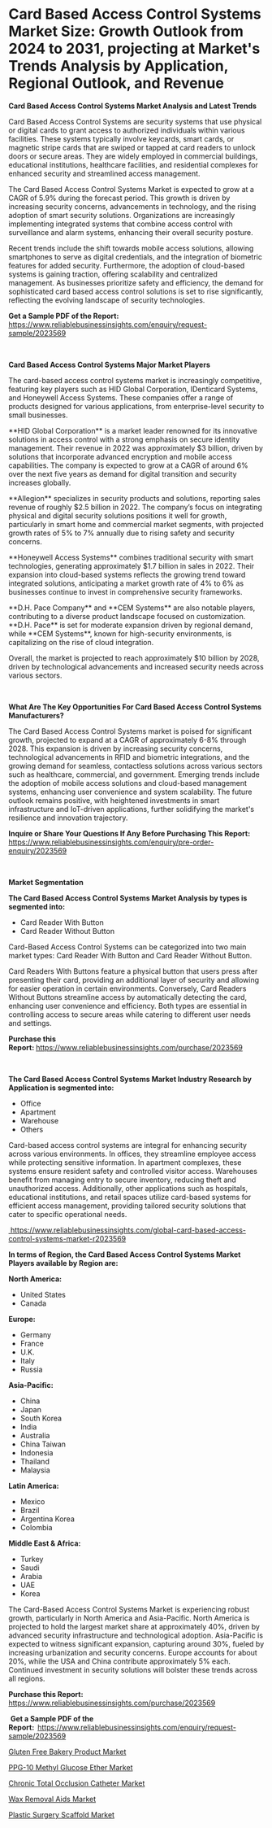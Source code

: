 <p><h1>Card Based Access Control Systems Market Size: Growth Outlook from 2024 to 2031, projecting at Market's Trends Analysis by Application, Regional Outlook, and Revenue</h1></p><p><strong>Card Based Access Control Systems Market Analysis and Latest Trends</strong></p>
<p><p>Card Based Access Control Systems are security systems that use physical or digital cards to grant access to authorized individuals within various facilities. These systems typically involve keycards, smart cards, or magnetic stripe cards that are swiped or tapped at card readers to unlock doors or secure areas. They are widely employed in commercial buildings, educational institutions, healthcare facilities, and residential complexes for enhanced security and streamlined access management.</p><p>The Card Based Access Control Systems Market is expected to grow at a CAGR of 5.9% during the forecast period. This growth is driven by increasing security concerns, advancements in technology, and the rising adoption of smart security solutions. Organizations are increasingly implementing integrated systems that combine access control with surveillance and alarm systems, enhancing their overall security posture. </p><p>Recent trends include the shift towards mobile access solutions, allowing smartphones to serve as digital credentials, and the integration of biometric features for added security. Furthermore, the adoption of cloud-based systems is gaining traction, offering scalability and centralized management. As businesses prioritize safety and efficiency, the demand for sophisticated card based access control solutions is set to rise significantly, reflecting the evolving landscape of security technologies.</p></p>
<p><strong>Get a Sample PDF of the Report:&nbsp;</strong> <a href="https://www.reliablebusinessinsights.com/enquiry/request-sample/2023569?utm_campaign=1732&utm_medium=2&utm_source=Github&utm_content=ia&utm_term=30102024&utm_id=card-based-access-control-systems">https://www.reliablebusinessinsights.com/enquiry/request-sample/2023569</a></p>
<p>&nbsp;</p>
<p><strong>Card Based Access Control Systems Major Market Players</strong></p>
<p><p>The card-based access control systems market is increasingly competitive, featuring key players such as HID Global Corporation, IDenticard Systems, and Honeywell Access Systems. These companies offer a range of products designed for various applications, from enterprise-level security to small businesses.</p><p>**HID Global Corporation** is a market leader renowned for its innovative solutions in access control with a strong emphasis on secure identity management. Their revenue in 2022 was approximately $3 billion, driven by solutions that incorporate advanced encryption and mobile access capabilities. The company is expected to grow at a CAGR of around 6% over the next five years as demand for digital transition and security increases globally.</p><p>**Allegion** specializes in security products and solutions, reporting sales revenue of roughly $2.5 billion in 2022. The company’s focus on integrating physical and digital security solutions positions it well for growth, particularly in smart home and commercial market segments, with projected growth rates of 5% to 7% annually due to rising safety and security concerns.</p><p>**Honeywell Access Systems** combines traditional security with smart technologies, generating approximately $1.7 billion in sales in 2022. Their expansion into cloud-based systems reflects the growing trend toward integrated solutions, anticipating a market growth rate of 4% to 6% as businesses continue to invest in comprehensive security frameworks.</p><p>**D.H. Pace Company** and **CEM Systems** are also notable players, contributing to a diverse product landscape focused on customization. **D.H. Pace** is set for moderate expansion driven by regional demand, while **CEM Systems**, known for high-security environments, is capitalizing on the rise of cloud integration.</p><p>Overall, the market is projected to reach approximately $10 billion by 2028, driven by technological advancements and increased security needs across various sectors.</p></p>
<p>&nbsp;</p>
<p><strong>What Are The Key Opportunities For Card Based Access Control Systems Manufacturers?</strong></p>
<p><p>The Card Based Access Control Systems market is poised for significant growth, projected to expand at a CAGR of approximately 6-8% through 2028. This expansion is driven by increasing security concerns, technological advancements in RFID and biometric integrations, and the growing demand for seamless, contactless solutions across various sectors such as healthcare, commercial, and government. Emerging trends include the adoption of mobile access solutions and cloud-based management systems, enhancing user convenience and system scalability. The future outlook remains positive, with heightened investments in smart infrastructure and IoT-driven applications, further solidifying the market's resilience and innovation trajectory.</p></p>
<p><strong>Inquire or Share Your Questions If Any Before Purchasing This Report:</strong> <a href="https://www.reliablebusinessinsights.com/enquiry/pre-order-enquiry/2023569?utm_campaign=1732&utm_medium=2&utm_source=Github&utm_content=ia&utm_term=30102024&utm_id=card-based-access-control-systems">https://www.reliablebusinessinsights.com/enquiry/pre-order-enquiry/2023569</a></p>
<p>&nbsp;</p>
<p><strong>Market Segmentation</strong></p>
<p><strong>The Card Based Access Control Systems Market Analysis by types is segmented into:</strong></p>
<p><ul><li>Card Reader With Button</li><li>Card Reader Without Button</li></ul></p>
<p><p>Card-Based Access Control Systems can be categorized into two main market types: Card Reader With Button and Card Reader Without Button. </p><p>Card Readers With Buttons feature a physical button that users press after presenting their card, providing an additional layer of security and allowing for easier operation in certain environments. Conversely, Card Readers Without Buttons streamline access by automatically detecting the card, enhancing user convenience and efficiency. Both types are essential in controlling access to secure areas while catering to different user needs and settings.</p></p>
<p><strong>Purchase this Report:&nbsp;</strong><a href="https://www.reliablebusinessinsights.com/purchase/2023569?utm_campaign=1732&utm_medium=2&utm_source=Github&utm_content=ia&utm_term=30102024&utm_id=card-based-access-control-systems">https://www.reliablebusinessinsights.com/purchase/2023569</a></p>
<p>&nbsp;</p>
<p><strong>The Card Based Access Control Systems Market Industry Research by Application is segmented into:</strong></p>
<p><ul><li>Office</li><li>Apartment</li><li>Warehouse</li><li>Others</li></ul></p>
<p><p>Card-based access control systems are integral for enhancing security across various environments. In offices, they streamline employee access while protecting sensitive information. In apartment complexes, these systems ensure resident safety and controlled visitor access. Warehouses benefit from managing entry to secure inventory, reducing theft and unauthorized access. Additionally, other applications such as hospitals, educational institutions, and retail spaces utilize card-based systems for efficient access management, providing tailored security solutions that cater to specific operational needs.</p></p>
<p><a href="https://www.reliablebusinessinsights.com/global-card-based-access-control-systems-market-r2023569?utm_campaign=1732&utm_medium=2&utm_source=Github&utm_content=ia&utm_term=30102024&utm_id=card-based-access-control-systems">&nbsp;https://www.reliablebusinessinsights.com/global-card-based-access-control-systems-market-r2023569</a></p>
<p><strong>In terms of Region, the Card Based Access Control Systems Market Players available by Region are:</strong></p>
<p>
    <p> <strong> North America: </strong>
        <ul>
            <li>United States</li>
            <li>Canada</li>
        </ul>
        </p> 
    <p> <strong> Europe: </strong>
        <ul>
            <li>Germany</li>
            <li>France</li>
            <li>U.K.</li>
            <li>Italy</li>
            <li>Russia</li>
        </ul>
        </p> 
    <p> <strong> Asia-Pacific: </strong>
        <ul>
            <li>China</li>
            <li>Japan</li>
            <li>South Korea</li>
            <li>India</li>
            <li>Australia</li>
            <li>China Taiwan</li>
            <li>Indonesia</li>
            <li>Thailand</li>
            <li>Malaysia</li>
        </ul>
        </p> 
    <p> <strong> Latin America: </strong>
        <ul>
            <li>Mexico</li>
            <li>Brazil</li>
            <li>Argentina Korea</li>
            <li>Colombia</li>
        </ul>
        </p> 
    <p> <strong> Middle East & Africa: </strong>
        <ul>
            <li>Turkey</li>
            <li>Saudi</li>
            <li>Arabia</li>
            <li>UAE</li>
            <li>Korea</li>
        </ul>
    </p>
    </p>
<p><p>The Card-Based Access Control Systems Market is experiencing robust growth, particularly in North America and Asia-Pacific. North America is projected to hold the largest market share at approximately 40%, driven by advanced security infrastructure and technological adoption. Asia-Pacific is expected to witness significant expansion, capturing around 30%, fueled by increasing urbanization and security concerns. Europe accounts for about 20%, while the USA and China contribute approximately 5% each. Continued investment in security solutions will bolster these trends across all regions.</p></p>
<p><strong>Purchase this Report: </strong><a href="https://www.reliablebusinessinsights.com/purchase/2023569?utm_campaign=1732&utm_medium=2&utm_source=Github&utm_content=ia&utm_term=30102024&utm_id=card-based-access-control-systems">https://www.reliablebusinessinsights.com/purchase/2023569</a></p>
<p>&nbsp;<strong>Get a Sample PDF of the Report:&nbsp;&nbsp;</strong><a href="https://www.reliablebusinessinsights.com/enquiry/request-sample/2023569?utm_campaign=1732&utm_medium=2&utm_source=Github&utm_content=ia&utm_term=30102024&utm_id=card-based-access-control-systems">https://www.reliablebusinessinsights.com/enquiry/request-sample/2023569</a></p>
<p><strong></strong></p>
<p><p><a href="https://github.com/AshikRahman665/Market-Research-Report-List-1/blob/main/gluten-free-bakery-product-market.md?utm_campaign=1732&utm_medium=2&utm_source=Github&utm_content=ia&utm_term=30102024&utm_id=card-based-access-control-systems">Gluten Free Bakery Product Market</a></p><p><a href="https://www.linkedin.com/pulse/evaluating-ppg-10-methyl-glucose-ether-market-trends-growth-rrtdc?utm_campaign=1732&utm_medium=2&utm_source=Github&utm_content=ia&utm_term=30102024&utm_id=card-based-access-control-systems">PPG-10 Methyl Glucose Ether Market</a></p><p><a href="https://www.linkedin.com/pulse/chronic-total-occlusion-catheter-ecosystem-mapping-nslpc?utm_campaign=1732&utm_medium=2&utm_source=Github&utm_content=ia&utm_term=30102024&utm_id=card-based-access-control-systems">Chronic Total Occlusion Catheter Market</a></p><p><a href="https://www.linkedin.com/pulse/wax-removal-aids-landscape-product-spectrum-market-trajectories-cquac?utm_campaign=1732&utm_medium=2&utm_source=Github&utm_content=ia&utm_term=30102024&utm_id=card-based-access-control-systems">Wax Removal Aids Market</a></p><p><a href="https://www.linkedin.com/pulse/driving-forces-global-plastic-surgery-scaffold-market-uuysc?utm_campaign=1732&utm_medium=2&utm_source=Github&utm_content=ia&utm_term=30102024&utm_id=card-based-access-control-systems">Plastic Surgery Scaffold Market</a></p></p>